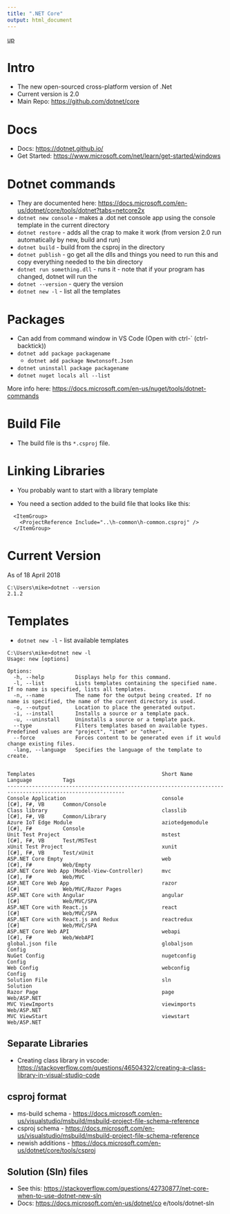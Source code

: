```yaml
---
title: ".NET Core"
output: html_document
---
```

[up](https://mikewise2718.github.io/markdowndocs/)

# Intro
* The new open-sourced cross-platform version of .Net
* Current version is 2.0
* Main Repo: https://github.com/dotnet/core

# Docs
* Docs: https://dotnet.github.io/
* Get Started: https://www.microsoft.com/net/learn/get-started/windows


# Dotnet commands
* They are documented here: https://docs.microsoft.com/en-us/dotnet/core/tools/dotnet?tabs=netcore2x
* `dotnet new console` - makes a .dot net console app using the console template in the current directory
* `dotnet restore` - adds all the crap to make it work (from version 2.0 run automatically by new, build and run)
* `dotnet build` - build from the csproj in the directory
* `dotnet publish` - go get all the dlls and things you need to run this and copy everything needed to the bin directory
* `dotnet run something.dll` - runs it - note that if your program has changed, dotnet will run the 
* `dotnet --version` - query the version
* `dotnet new -l` - list all the templates


# Packages
* Can add from command window in VS Code (Open with ctrl-` (ctrl-backtick))
* `dotnet add package packagename` 
    * `dotnet add package Newtonsoft.Json` 
* `dotnet uninstall package packagename` 
* `dotnet nuget locals all --list` 

More info here: https://docs.microsoft.com/en-us/nuget/tools/dotnet-commands 

# Build File
* The build file is ths `*.csproj` file.


# Linking Libraries
* You probably want to start with a library template

* You need a section added to the build file that looks like this:
```
  <ItemGroup>
    <ProjectReference Include="..\h-common\h-common.csproj" />
  </ItemGroup>
```

# Current Version
As of 18 April 2018
```
C:\Users\mike>dotnet --version
2.1.2
```

# Templates
* `dotnet new -l`   - list available templates
```
C:\Users\mike>dotnet new -l
Usage: new [options]

Options:
  -h, --help          Displays help for this command.
  -l, --list          Lists templates containing the specified name. If no name is specified, lists all templates.
  -n, --name          The name for the output being created. If no name is specified, the name of the current directory is used.
  -o, --output        Location to place the generated output.
  -i, --install       Installs a source or a template pack.
  -u, --uninstall     Uninstalls a source or a template pack.
  --type              Filters templates based on available types. Predefined values are "project", "item" or "other".
  --force             Forces content to be generated even if it would change existing files.
  -lang, --language   Specifies the language of the template to create.


Templates                                         Short Name           Language          Tags
------------------------------------------------------------------------------------------------------------
Console Application                               console              [C#], F#, VB      Common/Console
Class library                                     classlib             [C#], F#, VB      Common/Library
Azure IoT Edge Module                             aziotedgemodule      [C#], F#          Console
Unit Test Project                                 mstest               [C#], F#, VB      Test/MSTest
xUnit Test Project                                xunit                [C#], F#, VB      Test/xUnit
ASP.NET Core Empty                                web                  [C#], F#          Web/Empty
ASP.NET Core Web App (Model-View-Controller)      mvc                  [C#], F#          Web/MVC
ASP.NET Core Web App                              razor                [C#]              Web/MVC/Razor Pages
ASP.NET Core with Angular                         angular              [C#]              Web/MVC/SPA
ASP.NET Core with React.js                        react                [C#]              Web/MVC/SPA
ASP.NET Core with React.js and Redux              reactredux           [C#]              Web/MVC/SPA
ASP.NET Core Web API                              webapi               [C#], F#          Web/WebAPI
global.json file                                  globaljson                             Config
NuGet Config                                      nugetconfig                            Config
Web Config                                        webconfig                              Config
Solution File                                     sln                                    Solution
Razor Page                                        page                                   Web/ASP.NET
MVC ViewImports                                   viewimports                            Web/ASP.NET
MVC ViewStart                                     viewstart                              Web/ASP.NET
```

## Separate Libraries
* Creating class library in vscode: https://stackoverflow.com/questions/46504322/creating-a-class-library-in-visual-studio-code 


## csproj format
* ms-build schema - https://docs.microsoft.com/en-us/visualstudio/msbuild/msbuild-project-file-schema-reference 
* csproj schema - https://docs.microsoft.com/en-us/visualstudio/msbuild/msbuild-project-file-schema-reference
* newish additions - https://docs.microsoft.com/en-us/dotnet/core/tools/csproj


## Solution (Sln) files
* See this: https://stackoverflow.com/questions/42730877/net-core-when-to-use-dotnet-new-sln 
* Docs: https://docs.microsoft.com/en-us/dotnet/co e/tools/dotnet-sln

